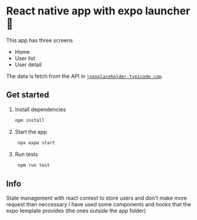 # React native app with expo launcher 👋

This app has three screens

- Home
- User list
- User detail

The data is fetch from the API in [`jsonplaceholder.typicode.com`](https://jsonplaceholder.typicode.com/).

## Get started

1. Install dependencies

   ```bash
   npm install
   ```

2. Start the app

   ```bash
    npx expo start
   ```

3. Run tests

   ```bash
    npm run test
   ```

## Info

State management with react context to store users and don't make more request than neccessary
I have used some components and hooks that the expo template provides (the ones outside the app folder)

